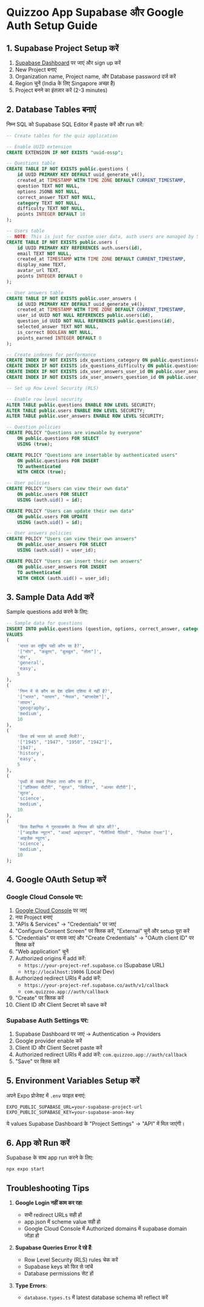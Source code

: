 # Quizzoo App Supabase और Google Auth Setup Guide

## 1. Supabase Project Setup करें

1. [Supabase Dashboard](https://app.supabase.io/) पर जाएं और sign up करें
2. New Project बनाएं
3. Organization name, Project name, और Database password दर्ज करें
4. Region चुनें (India के लिए Singapore अच्छा है)
5. Project बनने का इंतज़ार करें (2-3 minutes)

## 2. Database Tables बनाएं

निम्न SQL को Supabase SQL Editor में paste करें और run करें:

```sql
-- Create tables for the quiz application

-- Enable UUID extension
CREATE EXTENSION IF NOT EXISTS "uuid-ossp";

-- Questions table
CREATE TABLE IF NOT EXISTS public.questions (
    id UUID PRIMARY KEY DEFAULT uuid_generate_v4(),
    created_at TIMESTAMP WITH TIME ZONE DEFAULT CURRENT_TIMESTAMP,
    question TEXT NOT NULL,
    options JSONB NOT NULL,
    correct_answer TEXT NOT NULL,
    category TEXT NOT NULL,
    difficulty TEXT NOT NULL,
    points INTEGER DEFAULT 10
);

-- Users table 
-- NOTE: This is just for custom user data, auth users are managed by Supabase Auth
CREATE TABLE IF NOT EXISTS public.users (
    id UUID PRIMARY KEY REFERENCES auth.users(id),
    email TEXT NOT NULL,
    created_at TIMESTAMP WITH TIME ZONE DEFAULT CURRENT_TIMESTAMP,
    display_name TEXT,
    avatar_url TEXT,
    points INTEGER DEFAULT 0
);

-- User answers table
CREATE TABLE IF NOT EXISTS public.user_answers (
    id UUID PRIMARY KEY DEFAULT uuid_generate_v4(),
    created_at TIMESTAMP WITH TIME ZONE DEFAULT CURRENT_TIMESTAMP,
    user_id UUID NOT NULL REFERENCES public.users(id),
    question_id UUID NOT NULL REFERENCES public.questions(id),
    selected_answer TEXT NOT NULL,
    is_correct BOOLEAN NOT NULL,
    points_earned INTEGER DEFAULT 0
);

-- Create indexes for performance
CREATE INDEX IF NOT EXISTS idx_questions_category ON public.questions(category);
CREATE INDEX IF NOT EXISTS idx_questions_difficulty ON public.questions(difficulty);
CREATE INDEX IF NOT EXISTS idx_user_answers_user_id ON public.user_answers(user_id);
CREATE INDEX IF NOT EXISTS idx_user_answers_question_id ON public.user_answers(question_id);

-- Set up Row Level Security (RLS)

-- Enable row level security
ALTER TABLE public.questions ENABLE ROW LEVEL SECURITY;
ALTER TABLE public.users ENABLE ROW LEVEL SECURITY;
ALTER TABLE public.user_answers ENABLE ROW LEVEL SECURITY;

-- Question policies
CREATE POLICY "Questions are viewable by everyone" 
    ON public.questions FOR SELECT 
    USING (true);

CREATE POLICY "Questions are insertable by authenticated users" 
    ON public.questions FOR INSERT 
    TO authenticated 
    WITH CHECK (true);

-- User policies
CREATE POLICY "Users can view their own data" 
    ON public.users FOR SELECT 
    USING (auth.uid() = id);

CREATE POLICY "Users can update their own data" 
    ON public.users FOR UPDATE 
    USING (auth.uid() = id);

-- User answers policies
CREATE POLICY "Users can view their own answers" 
    ON public.user_answers FOR SELECT 
    USING (auth.uid() = user_id);

CREATE POLICY "Users can insert their own answers" 
    ON public.user_answers FOR INSERT 
    TO authenticated 
    WITH CHECK (auth.uid() = user_id);
```

## 3. Sample Data Add करें

Sample questions add करने के लिए:

```sql
-- Sample data for questions
INSERT INTO public.questions (question, options, correct_answer, category, difficulty, points)
VALUES
(
    'भारत का राष्ट्रीय पक्षी कौन सा है?',
    '["मोर", "कबूतर", "बुलबुल", "तोता"]',
    'मोर',
    'general',
    'easy',
    5
),
(
    'निम्न में से कौन सा देश दक्षिण एशिया में नहीं है?',
    '["भारत", "जापान", "नेपाल", "बांग्लादेश"]',
    'जापान',
    'geography',
    'medium',
    10
),
(
    'किस वर्ष भारत को आजादी मिली?',
    '["1945", "1947", "1950", "1942"]',
    '1947',
    'history',
    'easy',
    5
),
(
    'पृथ्वी से सबसे निकट तारा कौन सा है?',
    '["प्रॉक्सिमा सेंटौरी", "सूरज", "सिरियस", "अल्फा सेंटौरी"]',
    'सूरज',
    'science',
    'medium',
    10
),
(
    'किस वैज्ञानिक ने गुरुत्वाकर्षण के नियम की खोज की?',
    '["आइजैक न्यूटन", "अल्बर्ट आइंस्टाइन", "गैलीलियो गैलिली", "निकोला टेस्ला"]',
    'आइजैक न्यूटन',
    'science',
    'medium',
    10
);
```

## 4. Google OAuth Setup करें

### Google Cloud Console पर:

1. [Google Cloud Console](https://console.cloud.google.com/) पर जाएं
2. नया Project बनाएं
3. "APIs & Services" -> "Credentials" पर जाएं
4. "Configure Consent Screen" पर क्लिक करें, "External" चुनें और setup पूरा करें
5. "Credentials" पर वापस जाएं और "Create Credentials" -> "OAuth client ID" पर क्लिक करें
6. "Web application" चुनें
7. Authorized origins में add करें: 
   - `https://your-project-ref.supabase.co` (Supabase URL)
   - `http://localhost:19006` (Local Dev)
8. Authorized redirect URIs में add करें:
   - `https://your-project-ref.supabase.co/auth/v1/callback`
   - `com.quizzoo.app://auth/callback`
9. "Create" पर क्लिक करें
10. Client ID और Client Secret को save करें

### Supabase Auth Settings पर:

1. Supabase Dashboard पर जाएं -> Authentication -> Providers
2. Google provider enable करें
3. Client ID और Client Secret paste करें
4. Authorized redirect URIs में add करें: `com.quizzoo.app://auth/callback`
5. "Save" पर क्लिक करें

## 5. Environment Variables Setup करें

अपने Expo प्रोजेक्ट में `.env` फाइल बनाएं:

```
EXPO_PUBLIC_SUPABASE_URL=your-supabase-project-url
EXPO_PUBLIC_SUPABASE_KEY=your-supabase-anon-key
```

ये values Supabase Dashboard के "Project Settings" -> "API" में मिल जाएंगी।

## 6. App को Run करें

Supabase के साथ app run करने के लिए:

```bash
npx expo start
```

## Troubleshooting Tips

1. **Google Login नहीं काम कर रहा**:
   - सभी redirect URLs सही हों
   - app.json में scheme value सही हो
   - Google Cloud Console में Authorized domains में supabase domain जोड़ा हो

2. **Supabase Queries Error दे रहे हैं**:
   - Row Level Security (RLS) rules चेक करें
   - Supabase keys को फिर से जांचें
   - Database permissions सेट हों

3. **Type Errors**:
   - `database.types.ts` में latest database schema को reflect करें 